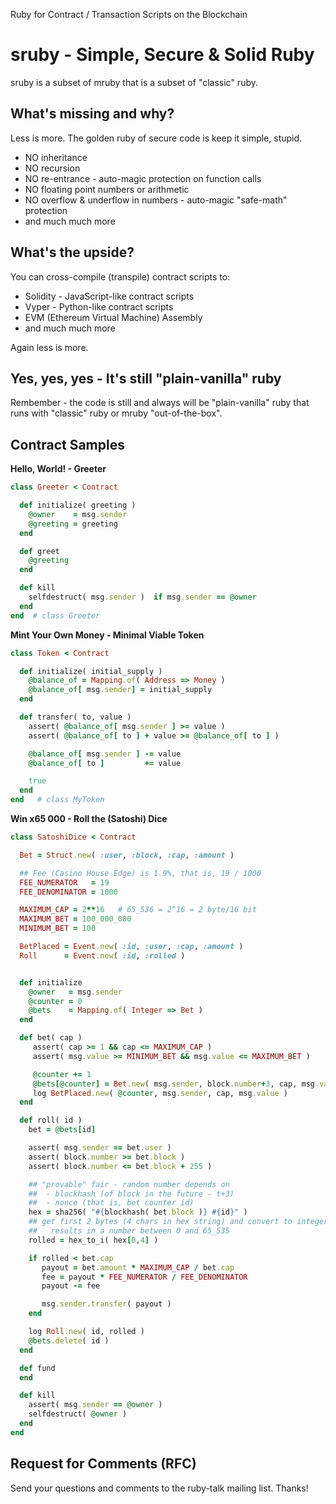 Ruby for Contract / Transaction Scripts on the Blockchain


# sruby - Simple, Secure & Solid Ruby

sruby is a subset of mruby that is a subset of "classic" ruby.


## What's missing and why?


Less is more. The golden ruby of secure code is keep it simple, stupid.

- NO inheritance
- NO recursion
- NO re-entrance - auto-magic protection on function calls
- NO floating point numbers or arithmetic
- NO overflow & underflow in numbers - auto-magic "safe-math" protection
- and much much more



## What's the upside?

You can cross-compile (transpile) contract scripts to:

- Solidity - JavaScript-like contract scripts
- Vyper - Python-like contract scripts
- EVM (Ethereum Virtual Machine) Assembly
- and much much more

Again less is more.



## Yes, yes, yes - It's still "plain-vanilla" ruby

Rembember - the code is still and always will be "plain-vanilla" ruby
that runs with "classic" ruby or mruby "out-of-the-box".


## Contract Samples


**Hello, World! - Greeter**

``` ruby
class Greeter < Contract

  def initialize( greeting )
    @owner    = msg.sender
    @greeting = greeting
  end

  def greet
    @greeting
  end

  def kill
    selfdestruct( msg.sender )  if msg.sender == @owner
  end
end  # class Greeter
```


**Mint Your Own Money - Minimal Viable Token**

``` ruby
class Token < Contract

  def initialize( initial_supply )
    @balance_of = Mapping.of( Address => Money )
    @balance_of[ msg.sender] = initial_supply
  end

  def transfer( to, value )
    assert( @balance_of[ msg.sender ] >= value )
    assert( @balance_of[ to ] + value >= @balance_of[ to ] )

    @balance_of[ msg.sender ] -= value
    @balance_of[ to ]         += value

    true
  end
end   # class MyToken
```


**Win x65 000 - Roll the (Satoshi) Dice**

``` ruby
class SatoshiDice < Contract

  Bet = Struct.new( :user, :block, :cap, :amount )

  ## Fee (Casino House Edge) is 1.9%, that is, 19 / 1000
  FEE_NUMERATOR   = 19
  FEE_DENOMINATOR = 1000

  MAXIMUM_CAP = 2**16   # 65_536 = 2^16 = 2 byte/16 bit
  MAXIMUM_BET = 100_000_000
  MINIMUM_BET = 100

  BetPlaced = Event.new( :id, :user, :cap, :amount )
  Roll      = Event.new( :id, :rolled )


  def initialize
    @owner   = msg.sender
    @counter = 0
    @bets    = Mapping.of( Integer => Bet )
  end

  def bet( cap )
     assert( cap >= 1 && cap <= MAXIMUM_CAP )
     assert( msg.value >= MINIMUM_BET && msg.value <= MAXIMUM_BET )

     @counter += 1
     @bets[@counter] = Bet.new( msg.sender, block.number+3, cap, msg.value )
     log BetPlaced.new( @counter, msg.sender, cap, msg.value )
  end

  def roll( id )
    bet = @bets[id]

    assert( msg.sender == bet.user )
    assert( block.number >= bet.block )
    assert( block.number <= bet.block + 255 )

    ## "provable" fair - random number depends on
    ##  - blockhash (of block in the future - t+3)
    ##  - nonce (that is, bet counter id)
    hex = sha256( "#{blockhash( bet.block )} #{id}" )
    ## get first 2 bytes (4 chars in hex string) and convert to integer number
    ##   results in a number between 0 and 65_535
    rolled = hex_to_i( hex[0,4] )

    if rolled < bet.cap
       payout = bet.amount * MAXIMUM_CAP / bet.cap
       fee = payout * FEE_NUMERATOR / FEE_DENOMINATOR
       payout -= fee

       msg.sender.transfer( payout )
    end

    log Roll.new( id, rolled )
    @bets.delete( id )
  end

  def fund
  end

  def kill
    assert( msg.sender == @owner )
    selfdestruct( @owner )
  end
end
```




## Request for Comments (RFC)

Send your questions and comments to the ruby-talk mailing list. Thanks!
